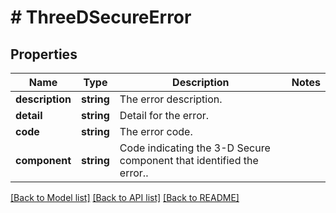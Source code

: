 # # ThreeDSecureError

## Properties

Name | Type | Description | Notes
------------ | ------------- | ------------- | -------------
**description** | **string** | The error description. |
**detail** | **string** | Detail for the error. |
**code** | **string** | The error code. |
**component** | **string** | Code indicating the 3-D Secure component that identified the error.. |

[[Back to Model list]](../../README.md#models) [[Back to API list]](../../README.md#endpoints) [[Back to README]](../../README.md)
